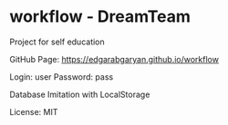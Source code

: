 # workflow - DreamTeam

Project for self education

GitHub Page: https://edgarabgaryan.github.io/workflow

Login: user
Password: pass

Database Imitation with LocalStorage

License: MIT
